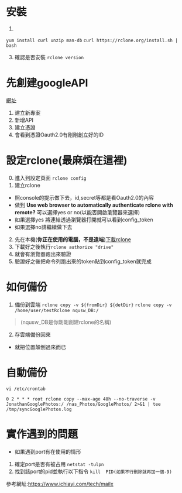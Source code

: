 # 安裝
1. 
```yum install curl unzip man-db```
```curl https://rclone.org/install.sh |  bash```

3. 確認是否安裝
```rclone version```

# 先創建googleAPI
[網址](https://console.developers.google.com/)
1. 建立新專案
2. 新增API
3. 建立憑證
4. 會看到憑證Oauth2.0有剛剛創立好的ID

# 設定rclone(最麻煩在這裡)
0. 進入到設定頁面 
```rclone config```
1. 建立rclone
- 照console的提示做下去，id,secret等都是看Oauth2.0的內容
- 做到 __**Use web browser to automatically authenticate rclone with remote?**__ 可以選擇yes or no(以能否開啟瀏覽器來選擇)
- 如果選擇yes 將連結透過瀏覽器打開就可以看到config_token
- 如果選擇no請繼續做下去
2. 先在本機(__**你正在使用的電腦，不是遠端**__)[下載rclone](https://rclone.org/downloads/)
3. 下載好之後執行```rclone authorize "drive" ```
4. 就會有瀏覽器跑出來驗證
4. 驗證好之後把命令列跑出來的token貼到config_token就完成

# 如何備份 
1. 備份到雲端
```rclone copy -v ${fromDir} ${detDir}```
```rclone copy -v /home/user/testRclone nqusw_DB:/ ```
>(nqusw_DB是你剛剛創建rclone的名稱)
2. 存雲端備份回來
- 就把位置顛倒過來而已

# 自動備份

```vi /etc/crontab ```
```
0 2 * * * root rclone copy --max-age 48h --no-traverse -v JonathanGooglePhotos:/ /nas_Photos/GooglePhotos/ 2>&1 | tee /tmp/syncGooglePhotos.log
```
# 實作遇到的問題
- 如果遇到port有在使用的情形
1. 確定port是否有被占用
```netstat -tulpn```
2. 找到該port的pid並執行以下指令
```kill  PID(如果不行刪除就再加一個-9)```





參考網址:https://www.ichiayi.com/tech/mailx

